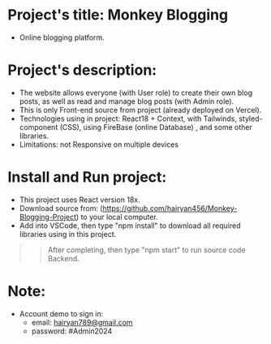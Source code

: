 # Project's title: Monkey Blogging
- Online blogging platform.

# Project's description:
- The website allows everyone (with User role) to create their own blog posts, as well as read and manage blog posts (with Admin role).
- This is only Front-end source from project (already deployed on Vercel).
- Technologies using in project: React18 + Context, with Tailwinds, styled-component (CSS), using FireBase (online Database) , and some other libraries.
- Limitations: not Responsive on multiple devices

# Install and Run project:
- This project uses React version 18x.
- Download source from: (https://github.com/hairyan456/Monkey-Blogging-Project) to your local computer.
- Add into VSCode, then type "npm install" to download all required libraries using in this project.
>> After completing, then type "npm start" to run source code Backend.

# Note:
- Account demo to sign in:
  + email: hairyan789@gmail.com
  + password: #Admin2024
